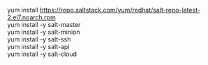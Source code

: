 yum install https://repo.saltstack.com/yum/redhat/salt-repo-latest-2.el7.noarch.rpm  
yum install -y salt-master  
yum install -y salt-minion  
yum install -y salt-ssh  
yum install -y salt-api  
yum install -y salt-cloud

